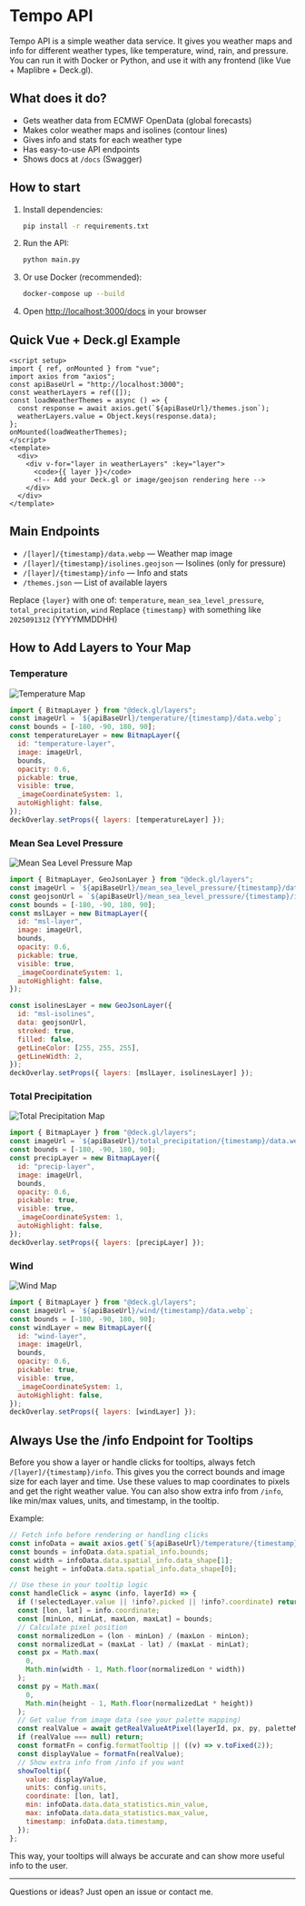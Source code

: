 # Tempo API

Tempo API is a simple weather data service. It gives you weather maps and info for different weather types, like temperature, wind, rain, and pressure. You can run it with Docker or Python, and use it with any frontend (like Vue + Maplibre + Deck.gl).

## What does it do?

- Gets weather data from ECMWF OpenData (global forecasts)
- Makes color weather maps and isolines (contour lines)
- Gives info and stats for each weather type
- Has easy-to-use API endpoints
- Shows docs at `/docs` (Swagger)

## How to start

1. Install dependencies:
   ```bash
   pip install -r requirements.txt
   ```
2. Run the API:
   ```bash
   python main.py
   ```
3. Or use Docker (recommended):
   ```bash
   docker-compose up --build
   ```
4. Open [http://localhost:3000/docs](http://localhost:3000/docs) in your browser

## Quick Vue + Deck.gl Example

```vue
<script setup>
import { ref, onMounted } from "vue";
import axios from "axios";
const apiBaseUrl = "http://localhost:3000";
const weatherLayers = ref([]);
const loadWeatherThemes = async () => {
  const response = await axios.get(`${apiBaseUrl}/themes.json`);
  weatherLayers.value = Object.keys(response.data);
};
onMounted(loadWeatherThemes);
</script>
<template>
  <div>
    <div v-for="layer in weatherLayers" :key="layer">
      <code>{{ layer }}</code>
      <!-- Add your Deck.gl or image/geojson rendering here -->
    </div>
  </div>
</template>
```

## Main Endpoints

- `/[layer]/{timestamp}/data.webp` — Weather map image
- `/[layer]/{timestamp}/isolines.geojson` — Isolines (only for pressure)
- `/[layer]/{timestamp}/info` — Info and stats
- `/themes.json` — List of available layers

Replace `{layer}` with one of: `temperature`, `mean_sea_level_pressure`, `total_precipitation`, `wind`
Replace `{timestamp}` with something like `2025091312` (YYYYMMDDHH)

## How to Add Layers to Your Map

### Temperature

![Temperature Map](/demo/temperature.png)

```js
import { BitmapLayer } from "@deck.gl/layers";
const imageUrl = `${apiBaseUrl}/temperature/{timestamp}/data.webp`;
const bounds = [-180, -90, 180, 90];
const temperatureLayer = new BitmapLayer({
  id: "temperature-layer",
  image: imageUrl,
  bounds,
  opacity: 0.6,
  pickable: true,
  visible: true,
  _imageCoordinateSystem: 1,
  autoHighlight: false,
});
deckOverlay.setProps({ layers: [temperatureLayer] });
```

### Mean Sea Level Pressure

![Mean Sea Level Pressure Map](/demo/mean_sea_level_pressure.png)

```js
import { BitmapLayer, GeoJsonLayer } from "@deck.gl/layers";
const imageUrl = `${apiBaseUrl}/mean_sea_level_pressure/{timestamp}/data.webp`;
const geojsonUrl = `${apiBaseUrl}/mean_sea_level_pressure/{timestamp}/isolines.geojson`;
const bounds = [-180, -90, 180, 90];
const mslLayer = new BitmapLayer({
  id: "msl-layer",
  image: imageUrl,
  bounds,
  opacity: 0.6,
  pickable: true,
  visible: true,
  _imageCoordinateSystem: 1,
  autoHighlight: false,
});

const isolinesLayer = new GeoJsonLayer({
  id: "msl-isolines",
  data: geojsonUrl,
  stroked: true,
  filled: false,
  getLineColor: [255, 255, 255],
  getLineWidth: 2,
});
deckOverlay.setProps({ layers: [mslLayer, isolinesLayer] });
```

### Total Precipitation

![Total Precipitation Map](/demo/total_precipitation.png)

```js
import { BitmapLayer } from "@deck.gl/layers";
const imageUrl = `${apiBaseUrl}/total_precipitation/{timestamp}/data.webp`;
const bounds = [-180, -90, 180, 90];
const precipLayer = new BitmapLayer({
  id: "precip-layer",
  image: imageUrl,
  bounds,
  opacity: 0.6,
  pickable: true,
  visible: true,
  _imageCoordinateSystem: 1,
  autoHighlight: false,
});
deckOverlay.setProps({ layers: [precipLayer] });
```

### Wind

![Wind Map](/demo/wind.png)

```js
import { BitmapLayer } from "@deck.gl/layers";
const imageUrl = `${apiBaseUrl}/wind/{timestamp}/data.webp`;
const bounds = [-180, -90, 180, 90];
const windLayer = new BitmapLayer({
  id: "wind-layer",
  image: imageUrl,
  bounds,
  opacity: 0.6,
  pickable: true,
  visible: true,
  _imageCoordinateSystem: 1,
  autoHighlight: false,
});
deckOverlay.setProps({ layers: [windLayer] });
```

## Always Use the /info Endpoint for Tooltips

Before you show a layer or handle clicks for tooltips, always fetch `/[layer]/{timestamp}/info`. This gives you the correct bounds and image size for each layer and time. Use these values to map coordinates to pixels and get the right weather value. You can also show extra info from `/info`, like min/max values, units, and timestamp, in the tooltip.

Example:

```js
// Fetch info before rendering or handling clicks
const infoData = await axios.get(`${apiBaseUrl}/temperature/{timestamp}/info`);
const bounds = infoData.data.spatial_info.bounds;
const width = infoData.data.spatial_info.data_shape[1];
const height = infoData.data.spatial_info.data_shape[0];

// Use these in your tooltip logic
const handleClick = async (info, layerId) => {
  if (!selectedLayer.value || !info?.picked || !info?.coordinate) return;
  const [lon, lat] = info.coordinate;
  const [minLon, minLat, maxLon, maxLat] = bounds;
  // Calculate pixel position
  const normalizedLon = (lon - minLon) / (maxLon - minLon);
  const normalizedLat = (maxLat - lat) / (maxLat - minLat);
  const px = Math.max(
    0,
    Math.min(width - 1, Math.floor(normalizedLon * width))
  );
  const py = Math.max(
    0,
    Math.min(height - 1, Math.floor(normalizedLat * height))
  );
  // Get value from image data (see your palette mapping)
  const realValue = await getRealValueAtPixel(layerId, px, py, paletteMap);
  if (realValue === null) return;
  const formatFn = config.formatTooltip || ((v) => v.toFixed(2));
  const displayValue = formatFn(realValue);
  // Show extra info from /info if you want
  showTooltip({
    value: displayValue,
    units: config.units,
    coordinate: [lon, lat],
    min: infoData.data.data_statistics.min_value,
    max: infoData.data.data_statistics.max_value,
    timestamp: infoData.data.timestamp,
  });
};
```

This way, your tooltips will always be accurate and can show more useful info to the user.

---

Questions or ideas? Just open an issue or contact me.


